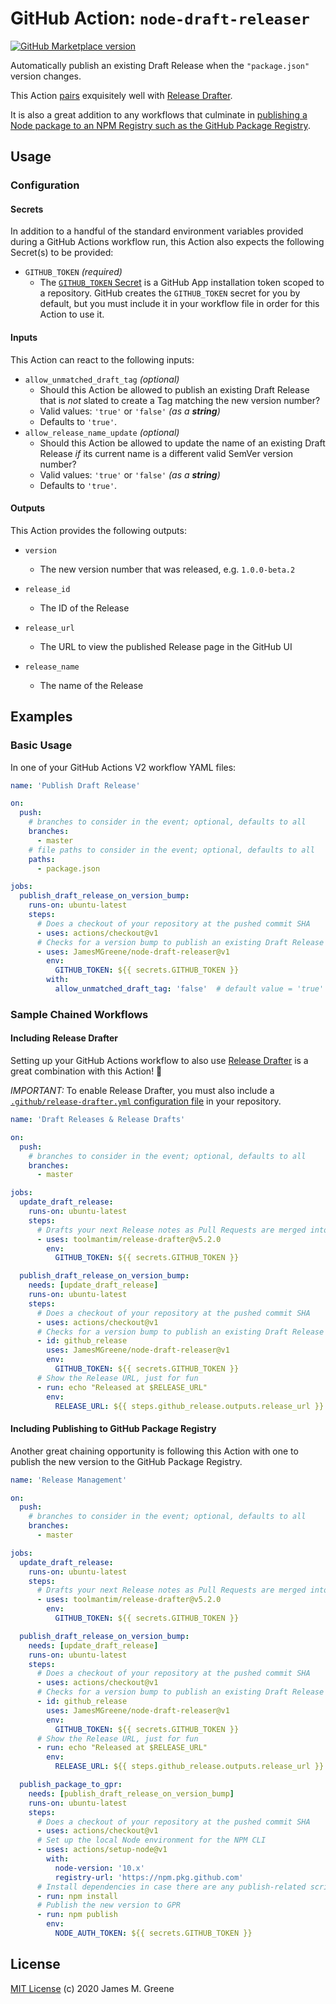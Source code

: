 # GitHub Action: `node-draft-releaser`

[![GitHub Marketplace version](https://img.shields.io/github/release/JamesMGreene/node-draft-releaser.svg?label=Marketplace&logo=github)](https://github.com/marketplace/actions/node-draft-releaser)

Automatically publish an existing Draft Release when the `"package.json"` version changes.

This Action [pairs](#including-release-drafter) exquisitely well with [Release Drafter](https://github.com/marketplace/actions/release-drafter).

It is also a great addition to any workflows that culminate in [publishing a Node package to an NPM Registry such as the GitHub Package Registry](#including-publishing-to-github-package-registry).

## Usage

### Configuration

#### Secrets

In addition to a handful of the standard environment variables provided during a GitHub Actions workflow run, this Action also expects the following Secret(s) to be provided:

 - `GITHUB_TOKEN` _(required)_
     - The [`GITHUB_TOKEN` Secret](https://help.github.com/en/articles/virtual-environments-for-github-actions#github_token-secret) is a GitHub App installation token scoped to a repository. GitHub creates the `GITHUB_TOKEN` secret for you by default, but you must include it in your workflow file in order for this Action to use it.

#### Inputs

This Action can react to the following inputs:

 - `allow_unmatched_draft_tag` _(optional)_
     - Should this Action be allowed to publish an existing Draft Release that is _not_ slated to create a Tag matching the new version number?
     - Valid values: `'true'` or `'false'` _(as a **string**)_
     - Defaults to `'true'`.
 - `allow_release_name_update` _(optional)_
     - Should this Action be allowed to update the name of an existing Draft Release _if_ its current name is a different valid SemVer version number?
     - Valid values: `'true'` or `'false'` _(as a **string**)_
     - Defaults to `'true'`.

#### Outputs

This Action provides the following outputs:

 - `version`
     - The new version number that was released, e.g. `1.0.0-beta.2`

 - `release_id`
     - The ID of the Release

 - `release_url`
     - The URL to view the published Release page in the GitHub UI

 - `release_name`
     - The name of the Release

## Examples

### Basic Usage

In one of your GitHub Actions V2 workflow YAML files:

```yaml
name: 'Publish Draft Release'

on:
  push:
    # branches to consider in the event; optional, defaults to all
    branches:
      - master
    # file paths to consider in the event; optional, defaults to all
    paths:
      - package.json

jobs:
  publish_draft_release_on_version_bump:
    runs-on: ubuntu-latest
    steps:
      # Does a checkout of your repository at the pushed commit SHA
      - uses: actions/checkout@v1
      # Checks for a version bump to publish an existing Draft Release
      - uses: JamesMGreene/node-draft-releaser@v1
        env:
          GITHUB_TOKEN: ${{ secrets.GITHUB_TOKEN }}
        with:
          allow_unmatched_draft_tag: 'false'  # default value = 'true'
```

### Sample Chained Workflows

#### Including Release Drafter

Setting up your GitHub Actions workflow to also use [Release Drafter](https://github.com/marketplace/actions/release-drafter) is a great combination with this Action! 💪

_IMPORTANT:_ To enable Release Drafter, you must also include a [`.github/release-drafter.yml` configuration file](https://github.com/marketplace/actions/release-drafter#example) in your repository.

```yaml
name: 'Draft Releases & Release Drafts'

on:
  push:
    # branches to consider in the event; optional, defaults to all
    branches:
      - master

jobs:
  update_draft_release:
    runs-on: ubuntu-latest
    steps:
      # Drafts your next Release notes as Pull Requests are merged into "master"
      - uses: toolmantim/release-drafter@v5.2.0
        env:
          GITHUB_TOKEN: ${{ secrets.GITHUB_TOKEN }}

  publish_draft_release_on_version_bump:
    needs: [update_draft_release]
    runs-on: ubuntu-latest
    steps:
      # Does a checkout of your repository at the pushed commit SHA
      - uses: actions/checkout@v1
      # Checks for a version bump to publish an existing Draft Release
      - id: github_release
        uses: JamesMGreene/node-draft-releaser@v1
        env:
          GITHUB_TOKEN: ${{ secrets.GITHUB_TOKEN }}
      # Show the Release URL, just for fun
      - run: echo "Released at $RELEASE_URL"
        env:
          RELEASE_URL: ${{ steps.github_release.outputs.release_url }}
```

#### Including Publishing to GitHub Package Registry

Another great chaining opportunity is following this Action with one to publish the new version to the GitHub Package Registry.

```yaml
name: 'Release Management'

on:
  push:
    # branches to consider in the event; optional, defaults to all
    branches:
      - master

jobs:
  update_draft_release:
    runs-on: ubuntu-latest
    steps:
      # Drafts your next Release notes as Pull Requests are merged into "master"
      - uses: toolmantim/release-drafter@v5.2.0
        env:
          GITHUB_TOKEN: ${{ secrets.GITHUB_TOKEN }}

  publish_draft_release_on_version_bump:
    needs: [update_draft_release]
    runs-on: ubuntu-latest
    steps:
      # Does a checkout of your repository at the pushed commit SHA
      - uses: actions/checkout@v1
      # Checks for a version bump to publish an existing Draft Release
      - id: github_release
        uses: JamesMGreene/node-draft-releaser@v1
        env:
          GITHUB_TOKEN: ${{ secrets.GITHUB_TOKEN }}
      # Show the Release URL, just for fun
      - run: echo "Released at $RELEASE_URL"
        env:
          RELEASE_URL: ${{ steps.github_release.outputs.release_url }}

  publish_package_to_gpr:
    needs: [publish_draft_release_on_version_bump]
    runs-on: ubuntu-latest
    steps:
      # Does a checkout of your repository at the pushed commit SHA
      - uses: actions/checkout@v1
      # Set up the local Node environment for the NPM CLI
      - uses: actions/setup-node@v1
        with:
          node-version: '10.x'
          registry-url: 'https://npm.pkg.github.com'
      # Install dependencies in case there are any publish-related scripts
      - run: npm install
      # Publish the new version to GPR
      - run: npm publish
        env:
          NODE_AUTH_TOKEN: ${{ secrets.GITHUB_TOKEN }}
```

## License

[MIT License](LICENSE.md) (c) 2020 James M. Greene
